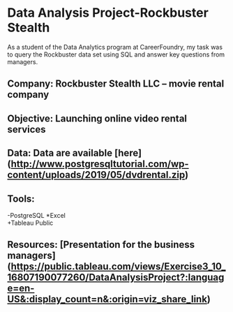 # Data Analysis Project-Rockbuster Stealth

As a student of the Data Analytics program at CareerFoundry, my task was to query the Rockbuster data set using SQL and answer key questions from managers.

## Company: Rockbuster Stealth LLC – movie rental company

## Objective: Launching online video rental services

## Data: Data are available [here] (http://www.postgresqltutorial.com/wp-content/uploads/2019/05/dvdrental.zip)

## Tools:
-PostgreSQL
*Excel  
+Tableau Public

## Resources: [Presentation for the business managers] (https://public.tableau.com/views/Exercise3_10_16807190077260/DataAnalysisProject?:language=en-US&:display_count=n&:origin=viz_share_link)
